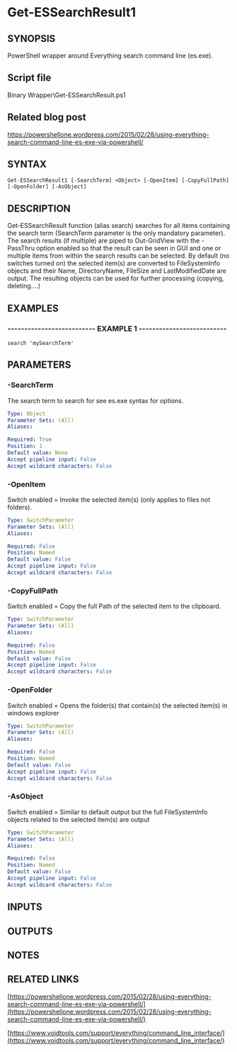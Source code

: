# Get-ESSearchResult1

## SYNOPSIS
PowerShell wrapper around Everything search command line (es.exe).

## Script file
Binary Wrapper\Get-ESSearchResult.ps1

## Related blog post
https://powershellone.wordpress.com/2015/02/28/using-everything-search-command-line-es-exe-via-powershell/

## SYNTAX

```
Get-ESSearchResult1 [-SearchTerm] <Object> [-OpenItem] [-CopyFullPath] [-OpenFolder] [-AsObject]
```

## DESCRIPTION
Get-ESSearchResult function (alias search) searches for all items containing the search term (SearchTerm parameter is the only mandatory parameter). 
The search results (if multiple) are piped to Out-GridView with the -PassThru option enabled so that the result can be seen in GUI and one or multiple items 
from within the search results can be selected.
By default (no switches turned on) the selected item(s) 
are converted to FileSystemInfo objects and their Name, DirectoryName, FileSize and LastModifiedDate are output. 
The resulting objects can be used for further processing (copying, deleting….)

## EXAMPLES

### -------------------------- EXAMPLE 1 --------------------------
```
search 'mySearchTerm'
```

## PARAMETERS

### -SearchTerm
The search term to search for see es.exe syntax for options.

```yaml
Type: Object
Parameter Sets: (All)
Aliases: 

Required: True
Position: 1
Default value: None
Accept pipeline input: False
Accept wildcard characters: False
```

### -OpenItem
Switch enabled = Invoke the selected item(s) (only applies to files not folders).

```yaml
Type: SwitchParameter
Parameter Sets: (All)
Aliases: 

Required: False
Position: Named
Default value: False
Accept pipeline input: False
Accept wildcard characters: False
```

### -CopyFullPath
Switch enabled = Copy the full Path of the selected item to the clipboard.

```yaml
Type: SwitchParameter
Parameter Sets: (All)
Aliases: 

Required: False
Position: Named
Default value: False
Accept pipeline input: False
Accept wildcard characters: False
```

### -OpenFolder
Switch enabled = Opens the folder(s) that contain(s) the selected item(s) in windows explorer

```yaml
Type: SwitchParameter
Parameter Sets: (All)
Aliases: 

Required: False
Position: Named
Default value: False
Accept pipeline input: False
Accept wildcard characters: False
```

### -AsObject
Switch enabled = Similar to default output but the full FileSystemInfo objects related to the selected item(s) are output

```yaml
Type: SwitchParameter
Parameter Sets: (All)
Aliases: 

Required: False
Position: Named
Default value: False
Accept pipeline input: False
Accept wildcard characters: False
```

## INPUTS

## OUTPUTS

## NOTES

## RELATED LINKS

[https://powershellone.wordpress.com/2015/02/28/using-everything-search-command-line-es-exe-via-powershell/](https://powershellone.wordpress.com/2015/02/28/using-everything-search-command-line-es-exe-via-powershell/)

[https://www.voidtools.com/support/everything/command_line_interface/](https://www.voidtools.com/support/everything/command_line_interface/)


